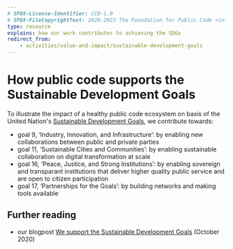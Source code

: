 ```yaml
---
# SPDX-License-Identifier: CC0-1.0
# SPDX-FileCopyrightText: 2020-2023 The Foundation for Public Code <info@publiccode.net>
type: resource
explains: how our work contributes to achieving the SDGs
redirect_from: 
    - activities/value-and-impact/sustainable-development-goals
---
```


# How public code supports the Sustainable Development Goals

To illustrate the impact of a healthy public code ecosystem on basis of the United Nation's [Sustainable Development Goals](https://sdgs.un.org/goals), we contribute towards:

* goal 9, ‘Industry, Innovation, and Infrastructure’: by enabling new collaborations between public and private parties
* goal 11, ‘Sustainable Cities and Communities’: by enabling sustainable collaboration on digital transformation at scale
* goal 16, ‘Peace, Justice, and Strong Institutions’: by enabling sovereign and transparant institutions that deliver higher quality public service and are open to citizen participation
* goal 17, ‘Partnerships for the Goals’: by building networks and making tools available

## Further reading

* our blogpost [We support the Sustainable Development Goals](https://blog.publiccode.net/policy/2020/10/02/we-support-the-sustainable-development-goals.html) (October 2020)
